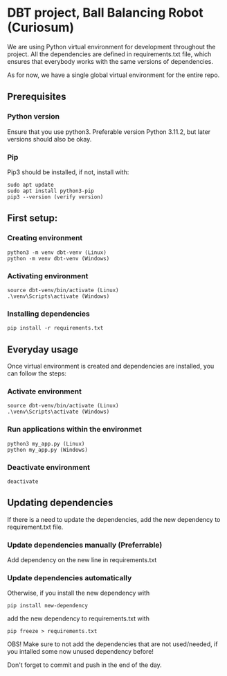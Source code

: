 # DBT project, Ball Balancing Robot (Curiosum)

We are using Python virtual environment for development throughout the project. All the dependencies are defined in requirements.txt file, which ensures that everybody works with the same versions of dependencies. 

As for now, we have a single global virtual environment for the entire repo.

## Prerequisites

### Python version
Ensure that you use python3. Preferable version Python 3.11.2, but later versions should also be okay.

### Pip
Pip3 should be installed, if not, install with:
```
sudo apt update
sudo apt install python3-pip
pip3 --version (verify version)
```

## First setup:

### Creating environment
```
python3 -m venv dbt-venv (Linux)
python -m venv dbt-venv (Windows)
```

### Activating environment
```
source dbt-venv/bin/activate (Linux)
.\venv\Scripts\activate (Windows)
```

### Installing dependencies
```
pip install -r requirements.txt
```

## Everyday usage
Once virtual environment is created and dependencies are installed, you can follow the steps:

### Activate environment
```
source dbt-venv/bin/activate (Linux)
.\venv\Scripts\activate (Windows)
```

### Run applications within the environmet
```
python3 my_app.py (Linux)
python my_app.py (Windows)
```

### Deactivate environment
```
deactivate
```

## Updating dependencies
If there is a need to update the dependencies, add the new dependency to requirement.txt file.

### Update dependencies manually (Preferrable)
Add dependency on the new line in requirements.txt

### Update dependencies automatically
Otherwise, if you install the new dependency with
```
pip install new-dependency
```
add the new dependency to requirements.txt with
```
pip freeze > requirements.txt
```

OBS! Make sure to not add the dependencies that are not used/needed, if you intalled some now unused dependency before!

Don't forget to commit and push in the end of the day.